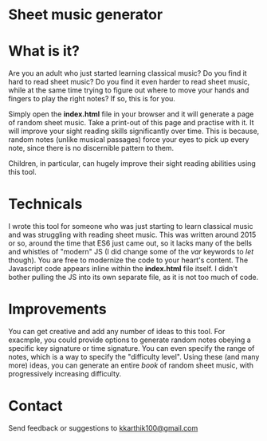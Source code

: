 # Sheet music generator

# What is it?

Are you an adult who just started learning classical music? Do you find it hard to read sheet music? Do you find it even harder to read sheet music, while at the same time trying to figure out where to move your hands and fingers to play the right notes? If so, this is for you.

Simply open the **index.html** file in your browser and it will generate a page of random sheet music. Take a print-out of this page and practise with it. It will improve your sight reading skills significantly over time. This is because, random notes (unlike musical passages) force your eyes to pick up every note, since there is no discernible pattern to them.

Children, in particular, can hugely improve their sight reading abilities using this tool.

# Technicals

I wrote this tool for someone who was just starting to learn classical music and was struggling with reading sheet music. This was written around 2015 or so, around the time that ES6 just came out, so it lacks many of the bells and whistles of "modern" JS (I did change some of the *var* keywords to *let* though). You are free to modernize the code to your heart's content. The Javascript code appears inline within the **index.html** file itself. I didn't bother pulling the JS into its own separate file, as it is not too much of code.

# Improvements

You can get creative and add any number of ideas to this tool. For exacmple, you could provide options to generate random notes obeying a specific key signature or time signature. You can even specify the range of notes, which is a way to specify the "difficulty level". Using these (and many more) ideas, you can generate an entire *book* of random sheet music, with progressively increasing difficulty.

# Contact

Send feedback or suggestions to kkarthik100@gmail.com
